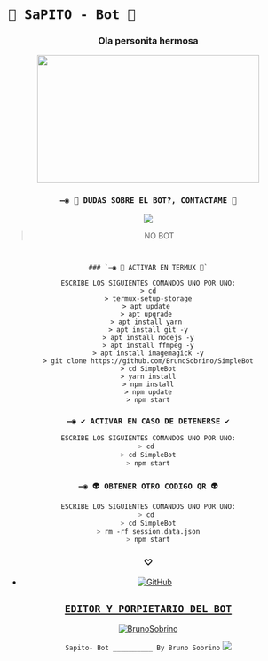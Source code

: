 # `💫 SaPITO - Bot 💫`

<div align="center"><h3> Ola personita hermosa </h3>

<P align="center">
<img src="https://acegif.com/wp-content/gif/outerspace-51.gif" width="400" height="230"/>
</p>

### `—◉ 👑 DUDAS SOBRE EL BOT?, CONTACTAME 👑`
<a href="http://wa.me/595983186566" target="blank"><img src="https://img.shields.io/badge/Sapito UwU-25D366?style=for-the-badge&logo=whatsapp&logoColor=white" /></a>
> NO BOT


```


### `—◉ 👾 ACTIVAR EN TERMUX 👾`

ESCRIBE LOS SIGUIENTES COMANDOS UNO POR UNO:
> cd
> termux-setup-storage
> apt update 
> apt upgrade 
> apt install yarn 
> apt install git -y
> apt install nodejs -y
> apt install ffmpeg -y
> apt install imagemagick -y
> git clone https://github.com/BrunoSobrino/SimpleBot
> cd SimpleBot
> yarn install
> npm install
> npm update
> npm start
```

### `—◉ ✔️ ACTIVAR EN CASO DE DETENERSE ✔️`
```bash
ESCRIBE LOS SIGUIENTES COMANDOS UNO POR UNO:
> cd 
> cd SimpleBot
> npm start
```

### `—◉ 👽 OBTENER OTRO CODIGO QR 👽`
```bash
ESCRIBE LOS SIGUIENTES COMANDOS UNO POR UNO:
> cd 
> cd SimpleBot
> rm -rf session.data.json
> npm start
```
<div align="center"><h3> ♡</h3>


* <a href="https:https://github.com/Themistyc/Sapito"><img alt="GitHub" src="https://img.shields.io/badge/Sapito bot%20-%23121011.svg?&style=for-the-badge&logo=github&logoColor=white">
</p>


## `EDITOR Y PORPIETARIO DEL BOT` 
[![BrunoSobrino](https://avatars.githubusercontent.com/u/90165013?s=400&u=946f5c00c527c7e6fa2ef5148c6ad56270bb600e&v=4size=100)](https://https://github.com/Themistyc/Sapito/) 

`Sapito- Bot __________ By Bruno Sobrino`
<img src="https://github.com/NeKosmic/NK-BOT/blob/main/culebrita.svg" />
</div>
